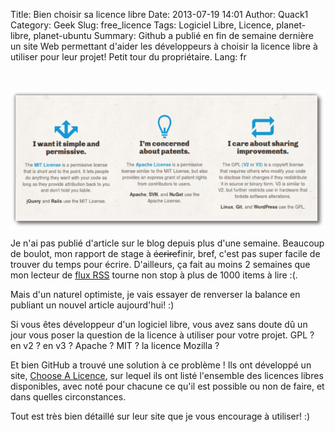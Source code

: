 Title: Bien choisir sa licence libre
Date: 2013-07-19 14:01
Author: Quack1
Category: Geek
Slug: free_licence
Tags: Logiciel Libre, Licence, planet-libre, planet-ubuntu
Summary: Github a publié en fin de semaine dernière un site Web permettant d'aider les développeurs à choisir la licence libre à utiliser pour leur projet! Petit tour du propriétaire.
Lang: fr

&nbsp;
<div align=center><img src="upload/free_licence.png" align=center width="600"/></div>

Je n'ai pas publié d'article sur le blog depuis plus d'une semaine. Beaucoup de boulot, mon rapport de stage à <s>écrire</s>finir, bref, c'est pas super facile de trouver du temps pour écrire. D'ailleurs, ça fait au moins 2 semaines que mon lecteur de [flux RSS](/feeds/all-fr.atom.xml) tourne non stop à plus de 1000 items à lire :(.

Mais d'un naturel optimiste, je vais essayer de renverser la balance en publiant un nouvel article aujourd'hui! :)

Si vous êtes développeur d'un logiciel libre, vous avez sans doute dû un jour vous poser la question de la licence à utiliser pour votre projet. GPL ? en v2 ? en v3 ? Apache ? MIT ? la licence Mozilla ?

Et bien GitHub a trouvé une solution à ce problème ! Ils ont développé un site, [Choose A Licence](http://choosealicense.com/), sur lequel ils ont listé l'ensemble des licences libres disponibles, avec noté pour chacune ce qu'il est possible ou non de faire, et dans quelles circonstances.

Tout est très bien détaillé sur leur site que je vous encourage à utiliser! :)